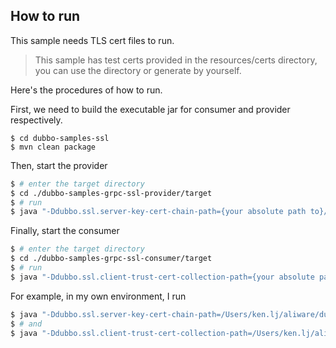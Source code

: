 
## How to run

This sample needs TLS cert files to run.

> This sample has test certs provided in the resources/certs directory, you can use the directory or generate by yourself.

Here's the procedures of how to run.

First, we need to build the executable jar for consumer and provider respectively.

```shell
$ cd dubbo-samples-ssl
$ mvn clean package
```

Then, start the provider

```sh
$ # enter the target directory
$ cd ./dubbo-samples-grpc-ssl-provider/target
$ # run
$ java "-Ddubbo.ssl.server-key-cert-chain-path={your absolute path to}/certs/server0.pem" "-Ddubbo.ssl.server-private-key-path={your absolute path to}/certs/server0.key" -jar dubbo-samples-grpc-ssl-provider-1.0-SNAPSHOT-exec.jar
```

Finally, start the consumer

```sh
$ # enter the target directory
$ cd ./dubbo-samples-grpc-ssl-consumer/target
$ # run
$ java "-Ddubbo.ssl.client-trust-cert-collection-path={your absolute path to}/certs/ca.pem" -jar dubbo-samples-grpc-ssl-consumer-1.0-SNAPSHOT-exec.jar
```

For example, in my own environment, I run 

```sh
$ java "-Ddubbo.ssl.server-key-cert-chain-path=/Users/ken.lj/aliware/dubboprojects/codebase/dubbo-samples/java/dubbo-samples-grpc/dubbo-samples-ssl/dubbo-samples-grpc-ssl-provider/src/main/resources/certs/server0.pem" "-Ddubbo.ssl.server-private-key-path=/Users/ken.lj/aliware/dubboprojects/codebase/dubbo-samples/java/dubbo-samples-grpc/dubbo-samples-ssl/dubbo-samples-grpc-ssl-provider/src/main/resources/certs/server0.key" -jar dubbo-samples-grpc-ssl-provider-1.0-SNAPSHOT-exec.jar
$ # and
$ java "-Ddubbo.ssl.client-trust-cert-collection-path=/Users/ken.lj/aliware/dubboprojects/codebase/dubbo-samples/java/dubbo-samples-grpc/dubbo-samples-ssl/dubbo-samples-grpc-ssl-consumer/src/main/resources/certs/ca.pem" -jar dubbo-samples-grpc-ssl-consumer-1.0-SNAPSHOT-exec.jar
```
